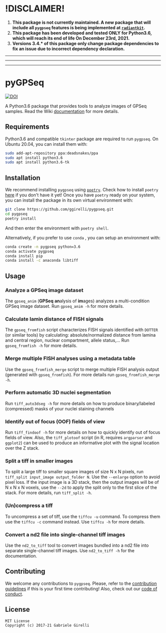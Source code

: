 # !DISCLAIMER!

1. **This package is not currently maintained. A new package that will include all `pygpseq` features is being implemented at [`radiantkit`](https://github.com/ggirelli/radiantkit).**
2. **This package has been developed and tested ONLY for Python3.6, which will reach its end of life On December 23rd, 2021.**
3. **Versions 3.4.\* of this package only change package dependencies to fix an issue due to incorrect dependency declaration.**

---
---
---

pyGPSeq
===



[![DOI](https://zenodo.org/badge/84576000.svg)](https://zenodo.org/badge/latestdoi/84576000)



A Python3.6 package that provides tools to analyze images of GPSeq samples.
Read the Wiki [documentation](https://github.com/ggirelli/pygpseq/wiki) for more details.  

Requirements
-------------

Python3.6 and compatible `tkinter` package are required to run `pygpseq`.
On Ubuntu 20.04, you can install them with:
```bash
sudo add-apt-repository ppa:deadsnakes/ppa
sudo apt install python3.6
sudo apt install python3.6-tk
```

Installation
-------------

We recommend installing `pygpseq` using [`poetry`](https://github.com/python-poetry/poetry).
Check how to install `poetry` [here](https://github.com/python-poetry/poetry#installation)
if you don't have it yet! Once you have `poetry` ready on your system, you can install the
package in its own virtual environment with:
```bash
git clone https://github.com/ggirelli/pygpseq.git
cd pygpseq
poetry install
```
And then enter the environment with `poetry shell`.

Alternatively, if you prefer to use `conda` , you can setup an environment with:
```bash
conda create -n pygpseq python=3.6
conda activate pygpseq
conda install pip
conda install -c anaconda libtiff 
```

Usage
----------

### Analyze a GPSeq image dataset

The `gpseq_anim` (**GPSeq** **an**alysis of **im**ages) analyzes a multi-condition GPSeq image dataset. Run `gpseq_anim -h` for more details.

### Calculate lamin distance of FISH signals

The `gpseq_fromfish` script characterizes FISH signals identified with `DOTTER` (or similar tools) by calculating: absolute/normalized distance from lamina and central region, nuclear compartment, allele status,... Run `gpseq_fromfish -h` for more details.

### Merge multiple FISH analyses using a metadata table

Use the `gpseq_fromfish_merge` script to merge multiple FISH analysis output (generated with `gpseq_fromfish`). For more details run `gpseq_fromfish_merge -h`.

### Perform automatic 3D nuclei segmentation

Run `tiff_auto3dseg -h` for more details on how to produce binary/labeled (compressed) masks of your nuclei staining channels

### Identify out of focus (OOF) fields of view

Run `tiff_findoof -h` for more details on how to quickly identify out of focus fields of view. Also, the `tiff_plotoof` script (in R, requires `argparser` and `ggplot2`) can be used to produce an informative plot with the signal location over the Z stack.

### Split a tiff in smaller images

To split a large tiff to smaller square images of size N x N pixels, run `tiff_split input_image output_folder N`. Use the `--enlarge` option to avoid pixel loss. If the input image is a 3D stack, then the output images will be of N x N x N voxels, use the `--2d` to apply the split only to the first slice of the stack. For more details, run `tiff_split -h`.

### (Un)compress a tiff

To uncompress a set of tiff, use the `tiffcu -u` command. To compress them use the `tiffcu -c` command instead. Use `tiffcu -h` for more details.

### Convert a nd2 file into single-channel tiff images

Use the `nd2_to_tiff` tool to convert images bundled into a nd2 file into separate single-channel tiff images. Use `nd2_to_tiff -h` for the documentation.

Contributing
---

We welcome any contributions to `pygpseq`. Please, refer to the [contribution guidelines](https://ggirelli.github.io/pygpseq/contributing) if this is your first time contributing! Also, check out our [code of conduct](https://ggirelli.github.io/pygpseq/code_of_conduct).

License
---

```
MIT License
Copyright (c) 2017-21 Gabriele Girelli
```
